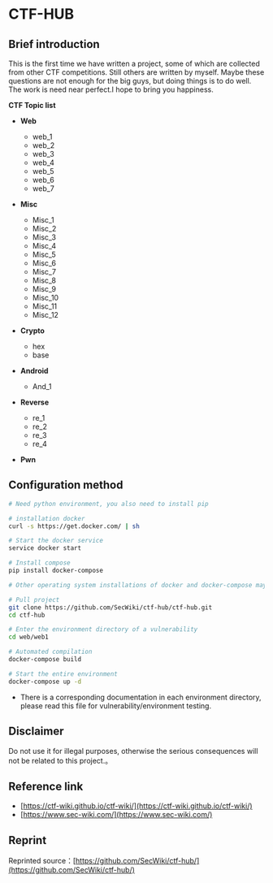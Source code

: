 # CTF-HUB #
## Brief introduction ##
This is the first time we have written a project, some of which are collected from other CTF competitions. Still others are written by myself. Maybe these questions are not enough for the big guys, but doing things is to do well. The work is need near perfect.I hope to bring you happiness.  

**CTF Topic list**

- **Web**
	- web_1
	- web_2
	- web_3
	- web_4
	- web_5
	- web_6
	- web_7
- **Misc**
	- Misc_1
	- Misc_2
	- Misc_3
	- Misc_4
	- Misc_5
	- Misc_6
	- Misc_7
	- Misc_8
	- Misc_9
	- Misc_10
	- Misc_11
	- Misc_12
- **Crypto**
	 - hex
	 - base

- **Android**
	 - And_1
- **Reverse**
	- re_1
	- re_2
	- re_3
	- re_4
- **Pwn**

## Configuration method ##
```bash
# Need python environment, you also need to install pip

# installation docker
curl -s https://get.docker.com/ | sh

# Start the docker service
service docker start

# Install compose
pip install docker-compose 

# Other operating system installations of docker and docker-compose may be slightly different, please read the Docker documentation for installation.

# Pull project
git clone https://github.com/SecWiki/ctf-hub/ctf-hub.git
cd ctf-hub

# Enter the environment directory of a vulnerability
cd web/web1

# Automated compilation
docker-compose build

# Start the entire environment
docker-compose up -d
```
 - There is a corresponding documentation in each environment directory, please read this file for vulnerability/environment testing.

## Disclaimer ##
Do not use it for illegal purposes, otherwise the serious consequences will not be related to this project.。

## Reference link ##
 - [https://ctf-wiki.github.io/ctf-wiki/](https://ctf-wiki.github.io/ctf-wiki/)  
 - [https://www.sec-wiki.com/](https://www.sec-wiki.com/)
 
## Reprint ##
Reprinted source：[https://github.com/SecWiki/ctf-hub/](https://github.com/SecWiki/ctf-hub/)
